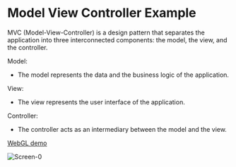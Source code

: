 # Model View Controller Example
MVC (Model-View-Controller) is a design pattern that separates the application into three interconnected components: the model, the view, and the controller.

Model:  
- The model represents the data and the business logic of the application.
  
View:  
- The view represents the user interface of the application.
  
Controller:  
- The controller acts as an intermediary between the model and the view.  

[WebGL demo](https://keullaeseu.github.io/Model-View-Controller-WebGL-Example)  

![Screen-0](https://github.com/Keullaeseu/Model-View-Controller-Example/assets/8974360/2b79b830-0d60-4409-8e89-4400ca2cfcc5)  
